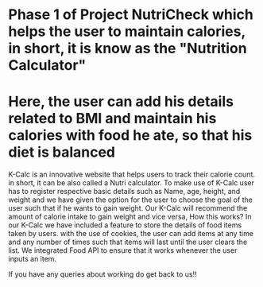 # Phase 1 of Project NutriCheck which helps the user to maintain calories, in short, it is know as the "Nutrition Calculator"
# Here, the user can add his details related to BMI and maintain his calories with food he ate, so that his diet is balanced
K-Calc is an innovative website that helps users to track their calorie count. in short, it can be also called a Nutri calculator. To make use of K-Calc user has to register respective basic details such as Name, age, height, and weight and we have given the option for the user to choose the goal of the user such that if he wants to gain weight. Our K-Calc will recommend the amount of calorie intake to gain weight and vice versa, How this works? In our K-Calc we have included a feature to store the details of food items taken by users. with the use of cookies, the user can add items at any time and any number of times such that items will last until the user clears the list. We integrated Food API to ensure that it works whenever the user inputs an item.

If you have any queries about working do get back to us!!
